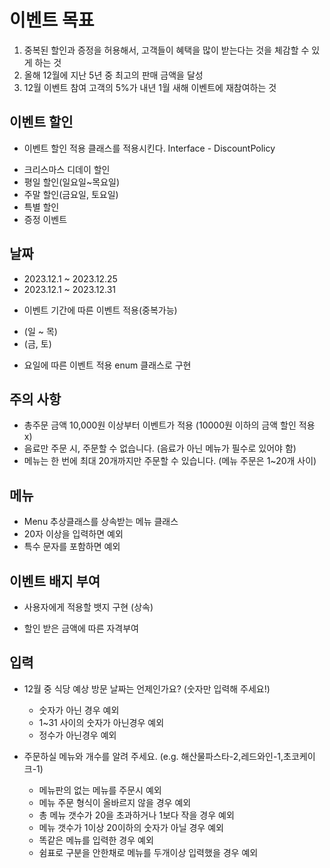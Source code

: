 # 이벤트 목표

1. 중복된 할인과 증정을 허용해서, 고객들이 혜택을 많이 받는다는 것을 체감할 수 있게 하는 것
2. 올해 12월에 지난 5년 중 최고의 판매 금액을 달성
3. 12월 이벤트 참여 고객의 5%가 내년 1월 새해 이벤트에 재참여하는 것

## 이벤트 할인
* 이벤트 할인 적용 클래스를 적용시킨다. Interface - DiscountPolicy
- 크리스마스 디데이 할인
- 평일 할인(일요일~목요일)
- 주말 할인(금요일, 토요일)
- 특별 할인
- 증정 이벤트

## 날짜
* 2023.12.1 ~ 2023.12.25
* 2023.12.1 ~ 2023.12.31
- 이벤트 기간에 따른 이벤트 적용(중복가능)
* (일 ~ 목)
* (금, 토)
- 요일에 따른 이벤트 적용 enum 클래스로 구현

## 주의 사항
- 총주문 금액 10,000원 이상부터 이벤트가 적용 (10000원 이하의 금액 할인 적용 x)
- 음료만 주문 시, 주문할 수 없습니다. (음료가 아닌 메뉴가 필수로 있어야 함)
- 메뉴는 한 번에 최대 20개까지만 주문할 수 있습니다. (메뉴 주문은 1~20개 사이)

## 메뉴
* Menu 추상클래스를 상속받는 메뉴 클래스
* 20자 이상을 입력하면 예외
* 특수 문자를 포함하면 예외

## 이벤트 배지 부여
* 사용자에게 적용할 뱃지 구현 (상속)
- 할인 받은 금액에 따른 자격부여

## 입력
- 12월 중 식당 예상 방문 날짜는 언제인가요? (숫자만 입력해 주세요!)
    * 숫자가 아닌 경우 예외
    * 1~31 사이의 숫자가 아닌경우 예외
    * 정수가 아닌경우 예외

- 주문하실 메뉴와 개수를 알려 주세요. (e.g. 해산물파스타-2,레드와인-1,초코케이크-1)
    * 메뉴판의 없는 메뉴를 주문시 예외
    * 메뉴 주문 형식이 올바르지 않을 경우 예외
    * 총 메뉴 갯수가 20을 초과하거나 1보다 작을 경우 예외
    * 메뉴 갯수가 1이상 20이하의 숫자가 아닐 경우 예외
    * 똑같은 메뉴를 입력한 경우 예외
    * 쉼표로 구분을 안한채로 메뉴를 두개이상 입력했을 경우 예외